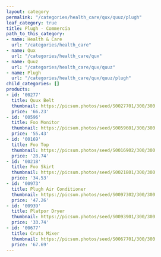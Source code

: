 ```yaml
---
layout: category
permalink: "/categories/health_care/qux/quuz/plugh"
leaf_category: true
title: Plugh - Commercia
path_to_this_category:
- name: Health & Care
  url: "/categories/health_care"
- name: Qux
  url: "/categories/health_care/qux"
- name: Quuz
  url: "/categories/health_care/qux/quuz"
- name: Plugh
  url: "/categories/health_care/qux/quuz/plugh"
child_categories: []
products:
- id: '00277'
  title: Quux Belt
  thumbnail: https://picsum.photos/seed/S0027701/300/300
  price: '66.23'
- id: '00596'
  title: Foo Monitor
  thumbnail: https://picsum.photos/seed/S0059601/300/300
  price: '55.43'
- id: '00169'
  title: Foo Top
  thumbnail: https://picsum.photos/seed/S0016902/300/300
  price: '28.74'
- id: '00218'
  title: Foo Skirt
  thumbnail: https://picsum.photos/seed/S0021801/300/300
  price: '34.53'
- id: '00973'
  title: Plugh Air Conditioner
  thumbnail: https://picsum.photos/seed/S0097302/300/300
  price: '47.26'
- id: '00939'
  title: Platpor Dryer
  thumbnail: https://picsum.photos/seed/S0093901/300/300
  price: '33.74'
- id: '00677'
  title: Cruts Mixer
  thumbnail: https://picsum.photos/seed/S0067701/300/300
  price: '67.69'
---
```

